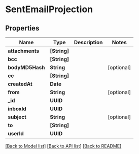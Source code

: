 # SentEmailProjection

## Properties
Name | Type | Description | Notes
------------ | ------------- | ------------- | -------------
**attachments** | **[String]** |  | 
**bcc** | **[String]** |  | 
**bodyMD5Hash** | **String** |  | [optional] 
**cc** | **[String]** |  | 
**createdAt** | **Date** |  | 
**from** | **String** |  | [optional] 
**_id** | **UUID** |  | 
**inboxId** | **UUID** |  | 
**subject** | **String** |  | [optional] 
**to** | **[String]** |  | 
**userId** | **UUID** |  | 

[[Back to Model list]](../README#documentation-for-models) [[Back to API list]](../README#documentation-for-api-endpoints) [[Back to README]](../README)


